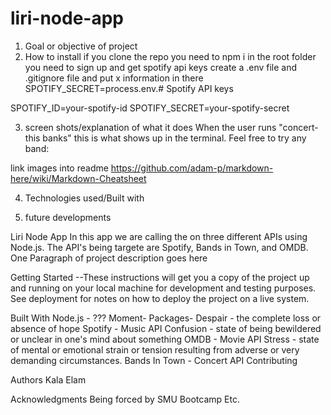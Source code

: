 # liri-node-app

1) Goal or objective of project
2) How to install if you clone the repo
    you need to npm i in the root folder
    you need to sign up and get spotify api keys
    create a .env file and .gitignore file and put x information in there
    SPOTIFY_SECRET=process.env.<YOUR KEYS HERE># Spotify API keys

SPOTIFY_ID=your-spotify-id
SPOTIFY_SECRET=your-spotify-secret

3) screen shots/explanation of what it does
When the user runs "concert-this banks" this is what shows up in the terminal. Feel free to try any band:

link images into readme
https://github.com/adam-p/markdown-here/wiki/Markdown-Cheatsheet

4) Technologies used/Built with

5) future developments


Liri Node App
    In this app we are calling the on three different APIs using Node.js. The API's being targete are Spotify, Bands in Town, and OMDB. One Paragraph of project description goes here

Getting Started
    --These instructions will get you a copy of the project up and running on your local machine for development and testing purposes. See deployment for notes on how to deploy the project on a live system.


Built With
    Node.js - ???
    Moment-
    Packages-
    Despair - the complete loss or absence of hope
    Spotify - Music API
    Confusion - state of being bewildered or unclear in one's mind about something
    OMDB - Movie API
    Stress - state of mental or emotional strain or tension resulting from adverse or very demanding circumstances.
    Bands In Town - Concert API
    Contributing

Authors 
    Kala Elam


Acknowledgments
    Being forced by SMU Bootcamp
    Etc. 